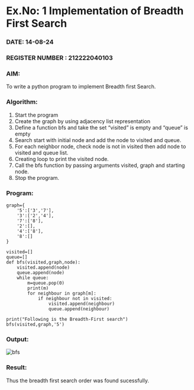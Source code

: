 # Ex.No: 1  Implementation of Breadth First Search 
### DATE: 14-08-24                                                                    
### REGISTER NUMBER : 212222040103
### AIM: 
To write a python program to implement Breadth first Search. 
### Algorithm:
1. Start the program
2. Create the graph by using adjacency list representation
3. Define a function bfs and take the set “visited” is empty and “queue” is empty
4. Search start with initial node and add the node to visited and queue.
5. For each neighbor node, check node is not in visited then add node to visited and queue list.
6.  Creating loop to print the visited node.
7.   Call the bfs function by passing arguments visited, graph and starting node.
8.   Stop the program.
### Program:
```
graph={
    '5':['3','7'],
    '3':['2','4'],
    '7':['8'],
    '2':[],
    '4':['8'],
    '8':[]
}

visited=[]
queue=[]
def bfs(visited,graph,node):
    visited.append(node)
    queue.append(node)
    while queue:
        m=queue.pop(0)
        print(m)
        for neighbour in graph[m]:
            if neighbour not in visited:
                visited.append(neighbour)
                queue.append(neighbour)
                
print("Following is the Breadth-First search")
bfs(visited,graph,'5')
```                
         











### Output:
![bfs](https://github.com/user-attachments/assets/2710d907-0c6a-44a8-b204-2d99e40fc123)




### Result:
Thus the breadth first search order was found sucessfully.
